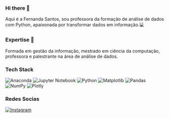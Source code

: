 ### Hi there 👋
Aqui é a Fernanda Santos, sou professora da formação de análise de dados com Python, apaixonada por transformar dados em informação.💻

### Expertise 🚀
Formada em gestão da informação, mestrado em ciência da computação, professora e palestrante na área de análise de dados.

### Tech Stack
![Anaconda](https://img.shields.io/badge/Anaconda-%2344A833.svg?style=for-the-badge&logo=anaconda&logoColor=white)
![Jupyter Notebook](https://img.shields.io/badge/jupyter-%23FA0F00.svg?style=for-the-badge&logo=jupyter&logoColor=white)
![Python](https://img.shields.io/badge/python-3670A0?style=for-the-badge&logo=python&logoColor=ffdd54)
![Matplotlib](https://img.shields.io/badge/Matplotlib-%23ffffff.svg?style=for-the-badge&logo=Matplotlib&logoColor=black)
![Pandas](https://img.shields.io/badge/pandas-%23150458.svg?style=for-the-badge&logo=pandas&logoColor=white)
![NumPy](https://img.shields.io/badge/numpy-%23013243.svg?style=for-the-badge&logo=numpy&logoColor=white)
![Plotly](https://img.shields.io/badge/Plotly-%233F4F75.svg?style=for-the-badge&logo=plotly&logoColor=white)

### Redes Socias

[![Instagram](https://img.shields.io/badge/Instagram-%23E4405F.svg?style=for-the-badge&logo=Instagram&logoColor=white)](https://www.instagram.com/f3loc/)


